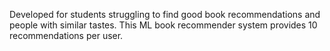 Developed for students struggling to find good book recommendations and people with similar tastes. This ML book recommender system provides 10 recommendations per user.

